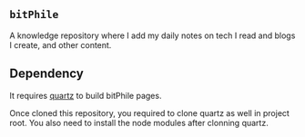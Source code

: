 

## `bitPhile`

A knowledge repository where I add my daily notes on tech I read and blogs I create, and other content.


## Dependency

It requires [quartz](https://github.com/jackyzha0/quartz) to build bitPhile pages.

Once cloned this repository, you required to clone quartz as well in project root. You also need to install the node modules after clonning quartz.

